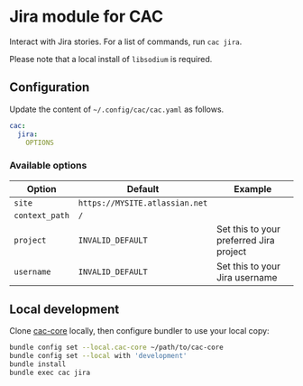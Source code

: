 # Jira module for CAC

Interact with Jira stories. For a list of commands, run `cac jira`.

Please note that a local install of `libsodium` is required.

## Configuration

Update the content of `~/.config/cac/cac.yaml` as follows.

```yaml
cac:
  jira:
    OPTIONS
```

### Available options

| Option | Default | Example |
| --- | --- | --- |
| `site` | `https://MYSITE.atlassian.net` | |
| `context_path` | `/` | |
| `project` | `INVALID_DEFAULT` | Set this to your preferred Jira project |
| `username` | `INVALID_DEFAULT` | Set this to your Jira username |

## Local development

Clone [cac-core](https://github.com/rpunt/cac-core) locally, then configure bundler to use your local copy:

```bash
bundle config set --local.cac-core ~/path/to/cac-core
bundle config set --local with 'development'
bundle install
bundle exec cac jira
```

